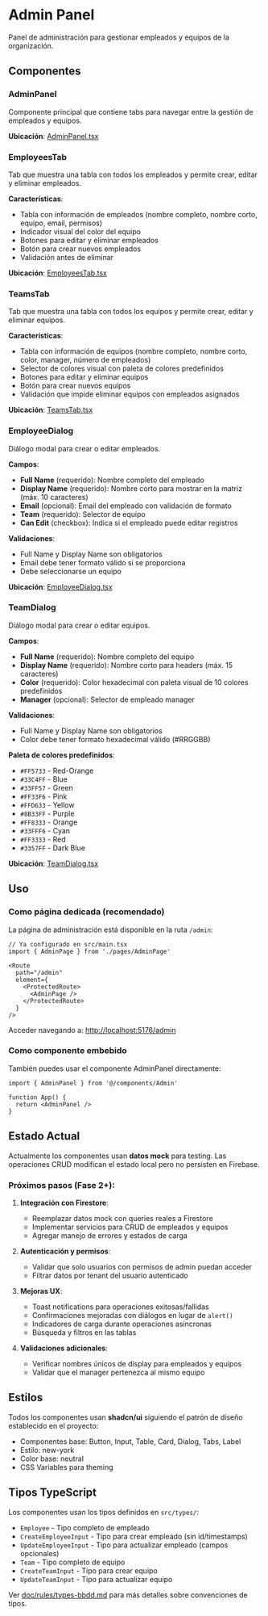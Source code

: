 # Admin Panel

Panel de administración para gestionar empleados y equipos de la organización.

## Componentes

### AdminPanel
Componente principal que contiene tabs para navegar entre la gestión de empleados y equipos.

**Ubicación**: [AdminPanel.tsx](./AdminPanel.tsx)

### EmployeesTab
Tab que muestra una tabla con todos los empleados y permite crear, editar y eliminar empleados.

**Características**:
- Tabla con información de empleados (nombre completo, nombre corto, equipo, email, permisos)
- Indicador visual del color del equipo
- Botones para editar y eliminar empleados
- Botón para crear nuevos empleados
- Validación antes de eliminar

**Ubicación**: [EmployeesTab.tsx](./EmployeesTab.tsx)

### TeamsTab
Tab que muestra una tabla con todos los equipos y permite crear, editar y eliminar equipos.

**Características**:
- Tabla con información de equipos (nombre completo, nombre corto, color, manager, número de empleados)
- Selector de colores visual con paleta de colores predefinidos
- Botones para editar y eliminar equipos
- Botón para crear nuevos equipos
- Validación que impide eliminar equipos con empleados asignados

**Ubicación**: [TeamsTab.tsx](./TeamsTab.tsx)

### EmployeeDialog
Diálogo modal para crear o editar empleados.

**Campos**:
- **Full Name** (requerido): Nombre completo del empleado
- **Display Name** (requerido): Nombre corto para mostrar en la matriz (máx. 10 caracteres)
- **Email** (opcional): Email del empleado con validación de formato
- **Team** (requerido): Selector de equipo
- **Can Edit** (checkbox): Indica si el empleado puede editar registros

**Validaciones**:
- Full Name y Display Name son obligatorios
- Email debe tener formato válido si se proporciona
- Debe seleccionarse un equipo

**Ubicación**: [EmployeeDialog.tsx](./EmployeeDialog.tsx)

### TeamDialog
Diálogo modal para crear o editar equipos.

**Campos**:
- **Full Name** (requerido): Nombre completo del equipo
- **Display Name** (requerido): Nombre corto para headers (máx. 15 caracteres)
- **Color** (requerido): Color hexadecimal con paleta visual de 10 colores predefinidos
- **Manager** (opcional): Selector de empleado manager

**Validaciones**:
- Full Name y Display Name son obligatorios
- Color debe tener formato hexadecimal válido (#RRGGBB)

**Paleta de colores predefinidos**:
- `#FF5733` - Red-Orange
- `#33C4FF` - Blue
- `#33FF57` - Green
- `#FF33F6` - Pink
- `#FFD633` - Yellow
- `#8B33FF` - Purple
- `#FF8333` - Orange
- `#33FFF6` - Cyan
- `#FF3333` - Red
- `#3357FF` - Dark Blue

**Ubicación**: [TeamDialog.tsx](./TeamDialog.tsx)

## Uso

### Como página dedicada (recomendado)

La página de administración está disponible en la ruta `/admin`:

```tsx
// Ya configurado en src/main.tsx
import { AdminPage } from './pages/AdminPage'

<Route
  path="/admin"
  element={
    <ProtectedRoute>
      <AdminPage />
    </ProtectedRoute>
  }
/>
```

Acceder navegando a: [http://localhost:5176/admin](http://localhost:5176/admin)

### Como componente embebido

También puedes usar el componente AdminPanel directamente:

```tsx
import { AdminPanel } from '@/components/Admin'

function App() {
  return <AdminPanel />
}
```

## Estado Actual

Actualmente los componentes usan **datos mock** para testing. Las operaciones CRUD modifican el estado local pero no persisten en Firebase.

### Próximos pasos (Fase 2+):

1. **Integración con Firestore**:
   - Reemplazar datos mock con queries reales a Firestore
   - Implementar servicios para CRUD de empleados y equipos
   - Agregar manejo de errores y estados de carga

2. **Autenticación y permisos**:
   - Validar que solo usuarios con permisos de admin puedan acceder
   - Filtrar datos por tenant del usuario autenticado

3. **Mejoras UX**:
   - Toast notifications para operaciones exitosas/fallidas
   - Confirmaciones mejoradas con diálogos en lugar de `alert()`
   - Indicadores de carga durante operaciones asíncronas
   - Búsqueda y filtros en las tablas

4. **Validaciones adicionales**:
   - Verificar nombres únicos de display para empleados y equipos
   - Validar que el manager pertenezca al mismo equipo

## Estilos

Todos los componentes usan **shadcn/ui** siguiendo el patrón de diseño establecido en el proyecto:
- Componentes base: Button, Input, Table, Card, Dialog, Tabs, Label
- Estilo: new-york
- Color base: neutral
- CSS Variables para theming

## Tipos TypeScript

Los componentes usan los tipos definidos en `src/types/`:
- `Employee` - Tipo completo de empleado
- `CreateEmployeeInput` - Tipo para crear empleado (sin id/timestamps)
- `UpdateEmployeeInput` - Tipo para actualizar empleado (campos opcionales)
- `Team` - Tipo completo de equipo
- `CreateTeamInput` - Tipo para crear equipo
- `UpdateTeamInput` - Tipo para actualizar equipo

Ver [doc/rules/types-bbdd.md](../../../doc/rules/types-bbdd.md) para más detalles sobre convenciones de tipos.
